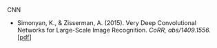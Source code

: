 CNN
- Simonyan, K., & Zisserman, A. (2015). Very Deep Convolutional Networks for Large-Scale Image Recognition. *CoRR, abs/1409.1556.* [[pdf](https://arxiv.org/pdf/1409.1556.pdf)]